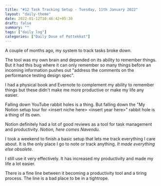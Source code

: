```yaml
---
title: "#12 Task Tracking Setup - Tuesday, 11th January 2022"
layout: "daily-theme"
date: 2022-01-12T10:46:42+05:30
draft: false
summary: ""
tags: ["daily log"]
categories: ["Daily Dose of Pottekkat"]
---
```


A couple of months ago, my system to track tasks broke down.

The tool was my own brain and depended on its ability to remember things. But it had this bug where it can only remember so many things before an incoming information pushes out "address the comments on the performance testing design spec".

I had a physical book and Evernote to complement my ability to remember things but these didn't make me more productive or make my life any easier.

Falling down YouTube rabbit holes is a thing. But falling down the "My Notion setup tour for \<insert niche here\> \<insert year here\>" rabbit hole is a thing of its own.

Notion definitely had a lot of good reviews as a tool for task management and productivity. _Notion, here comes Navendu._

I took a weekend to finish a basic setup that lets me track everything I care about. It is the only place I go to note or track anything. _It made everything else obsolete._

I still use it very effectively. It has increased my productivity and made my life a lot easier.

There is a fine line between it becoming a productivity tool and a tiring process. The line is a bad place to be in a tightrope.